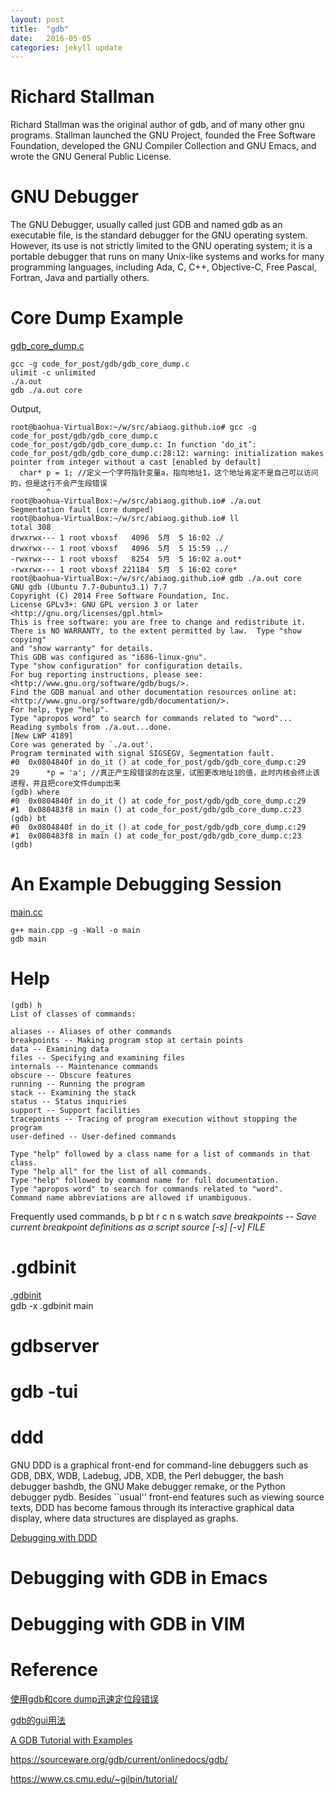 ```yaml
---
layout: post
title:  "gdb"
date:   2016-05-05 
categories: jekyll update
---
```


# Richard Stallman 

Richard Stallman was the original author of gdb, and of many other gnu programs.
Stallman launched the GNU Project, founded the Free Software Foundation, developed the GNU Compiler Collection and GNU Emacs, and wrote the GNU General Public License.

# GNU Debugger

The GNU Debugger, usually called just GDB and named gdb as an executable file, is the standard debugger for the GNU operating system. However, its use is not strictly limited to the GNU operating system; it is a portable debugger that runs on many Unix-like systems and works for many programming languages, including Ada, C, C++, Objective-C, Free Pascal, Fortran, Java and partially others.

# Core Dump Example

[gdb_core_dump.c](/code_for_post/gdb/gdb_core_dump.c)   

	gcc -g code_for_post/gdb/gdb_core_dump.c 
	ulimit -c unlimited
	./a.out 
	gdb ./a.out core 

Output,

	root@baohua-VirtualBox:~/w/src/abiaog.github.io# gcc -g code_for_post/gdb/gdb_core_dump.c 
	code_for_post/gdb/gdb_core_dump.c: In function ‘do_it’:
	code_for_post/gdb/gdb_core_dump.c:28:12: warning: initialization makes pointer from integer without a cast [enabled by default]
	  char* p = 1; //定义一个字符指针变量a，指向地址1，这个地址肯定不是自己可以访问的，但是这行不会产生段错误
		    ^
	root@baohua-VirtualBox:~/w/src/abiaog.github.io# ./a.out 
	Segmentation fault (core dumped)
	root@baohua-VirtualBox:~/w/src/abiaog.github.io# ll
	total 308
	drwxrwx--- 1 root vboxsf   4096  5月  5 16:02 ./
	drwxrwx--- 1 root vboxsf   4096  5月  5 15:59 ../
	-rwxrwx--- 1 root vboxsf   8254  5月  5 16:02 a.out*
	-rwxrwx--- 1 root vboxsf 221184  5月  5 16:02 core*
	root@baohua-VirtualBox:~/w/src/abiaog.github.io# gdb ./a.out core 
	GNU gdb (Ubuntu 7.7-0ubuntu3.1) 7.7
	Copyright (C) 2014 Free Software Foundation, Inc.
	License GPLv3+: GNU GPL version 3 or later <http://gnu.org/licenses/gpl.html>
	This is free software: you are free to change and redistribute it.
	There is NO WARRANTY, to the extent permitted by law.  Type "show copying"
	and "show warranty" for details.
	This GDB was configured as "i686-linux-gnu".
	Type "show configuration" for configuration details.
	For bug reporting instructions, please see:
	<http://www.gnu.org/software/gdb/bugs/>.
	Find the GDB manual and other documentation resources online at:
	<http://www.gnu.org/software/gdb/documentation/>.
	For help, type "help".
	Type "apropos word" to search for commands related to "word"...
	Reading symbols from ./a.out...done.
	[New LWP 4189]
	Core was generated by `./a.out'.
	Program terminated with signal SIGSEGV, Segmentation fault.
	#0  0x0804840f in do_it () at code_for_post/gdb/gdb_core_dump.c:29
	29		*p = 'a'; //真正产生段错误的在这里，试图更改地址1的值，此时内核会终止该进程，并且把core文件dump出来
	(gdb) where
	#0  0x0804840f in do_it () at code_for_post/gdb/gdb_core_dump.c:29
	#1  0x080483f8 in main () at code_for_post/gdb/gdb_core_dump.c:23
	(gdb) bt
	#0  0x0804840f in do_it () at code_for_post/gdb/gdb_core_dump.c:29
	#1  0x080483f8 in main () at code_for_post/gdb/gdb_core_dump.c:23
	(gdb) 

# An Example Debugging Session 

[main.cc](/code_for_post/gdb/main.cc)   

	g++ main.cpp -g -Wall -o main
	gdb main

# Help
	(gdb) h
	List of classes of commands:

	aliases -- Aliases of other commands
	breakpoints -- Making program stop at certain points
	data -- Examining data
	files -- Specifying and examining files
	internals -- Maintenance commands
	obscure -- Obscure features
	running -- Running the program
	stack -- Examining the stack
	status -- Status inquiries
	support -- Support facilities
	tracepoints -- Tracing of program execution without stopping the program
	user-defined -- User-defined commands

	Type "help" followed by a class name for a list of commands in that class.
	Type "help all" for the list of all commands.
	Type "help" followed by command name for full documentation.
	Type "apropos word" to search for commands related to "word".
	Command name abbreviations are allowed if unambiguous.

Frequently used commands,
	b
	p
	bt
	r
	c
	n
	s
	watch <var>
	save breakpoints -- Save current breakpoint definitions as a script
	source [-s] [-v] FILE

# .gdbinit

[.gdbinit](/code_for_post/gdb/.gdbinit)   
	gdb -x .gdbinit main


# gdbserver

# gdb -tui 

# ddd
GNU DDD is a graphical front-end for command-line debuggers such as GDB, DBX, WDB, Ladebug, JDB, XDB, the Perl debugger, the bash debugger bashdb, the GNU Make debugger remake, or the Python debugger pydb. Besides ``usual'' front-end features such as viewing source texts, DDD has become famous through its interactive graphical data display, where data structures are displayed as graphs.

[Debugging with DDD](http://www.gnu.org/software/ddd/manual/html_mono/ddd.html)

# Debugging with GDB in Emacs

# Debugging with GDB in VIM


# Reference
[使用gdb和core dump迅速定位段错误](http://my.oschina.net/michaelyuanyuan/blog/68618)

[gdb的gui用法](http://www.cnblogs.com/xuxm2007/archive/2011/08/13/2137055.html)

[A GDB Tutorial with Examples](http://www.cprogramming.com/gdb.html)

https://sourceware.org/gdb/current/onlinedocs/gdb/

https://www.cs.cmu.edu/~gilpin/tutorial/



